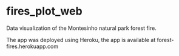 # fires_plot_web

Data visualization of the Montesinho natural park forest fire.

The app was deployed using Heroku, the app is available at forest-fires.herokuapp.com 
